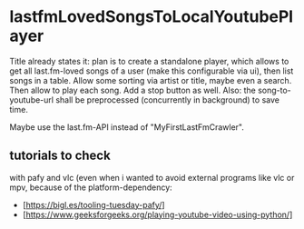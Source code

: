 # lastfmLovedSongsToLocalYoutubePlayer

Title already states it: plan is to create a standalone player, which allows to get all last.fm-loved songs of a user (make this configurable via ui),
then list songs in a table. Allow some sorting via artist or title, maybe even a search.
Then allow to play each song. Add a stop button as well.
Also: the song-to-youtube-url shall be preprocessed (concurrently in background) to save time.

Maybe use the last.fm-API instead of "MyFirstLastFmCrawler".

## tutorials to check

with pafy and vlc (even when i wanted to avoid external programs like vlc or mpv, because of the platform-dependency:
* [https://bigl.es/tooling-tuesday-pafy/]
* [https://www.geeksforgeeks.org/playing-youtube-video-using-python/]
